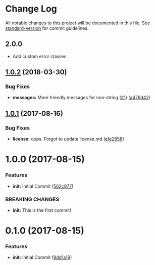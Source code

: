 # Change Log

All notable changes to this project will be documented in this file. See [standard-version](https://github.com/conventional-changelog/standard-version) for commit guidelines.

## 2.0.0

- Add custom error classes

<a name="1.0.2"></a>

## [1.0.2](https://github.com/npm/json-parse-even-better-errors/compare/v1.0.1...v1.0.2) (2018-03-30)

### Bug Fixes

- **messages:** More friendly messages for non-string ([#1](https://github.com/npm/json-parse-even-better-errors/issues/1)) ([a476d42](https://github.com/npm/json-parse-even-better-errors/commit/a476d42))

<a name="1.0.1"></a>

## [1.0.1](https://github.com/npm/json-parse-even-better-errors/compare/v1.0.0...v1.0.1) (2017-08-16)

### Bug Fixes

- **license:** oops. Forgot to update license.md ([efe2958](https://github.com/npm/json-parse-even-better-errors/commit/efe2958))

<a name="1.0.0"></a>

# 1.0.0 (2017-08-15)

### Features

- **init:** Initial Commit ([562c977](https://github.com/npm/json-parse-even-better-errors/commit/562c977))

### BREAKING CHANGES

- **init:** This is the first commit!

<a name="0.1.0"></a>

# 0.1.0 (2017-08-15)

### Features

- **init:** Initial Commit ([9dd1a19](https://github.com/npm/json-parse-even-better-errors/commit/9dd1a19))
